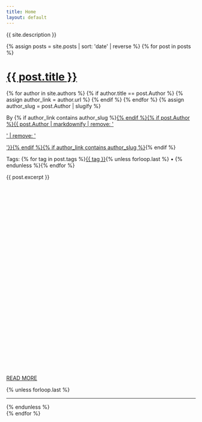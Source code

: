 ```yaml
---
title: Home
layout: default
---
```


<p class="lead-in">{{ site.description }}</p>
<div class="home grid">
  {% assign posts = site.posts | sort: 'date' | reverse %}
  {% for post in posts %}
  <div class="post grid-item {% for tag in post.tags %}{{ tag | slugify }} {% endfor %}">
    <a href="{{ post.url }}" class="no-style without-style"><h1 class="post-title">{{ post.title }}</h1></a>
    <div class="post-details">
      <!-- <p class="post-details--date">{{ post.date | date: "%b %-d, %Y" }}</p>
      <p class="post-details--byline">{% if post.author %}By <a href="#" class="without-style">{{ post.author }}</a>{% endif %}</p> -->
      {% for author in site.authors %}
        {% if author.title == post.Author %}
          {% assign author_link = author.url %}
        {% endif %}
      {% endfor %}
      {% assign author_slug = post.Author | slugify %}
      <p class="post-details--byline without-style">By {% if author_link contains author_slug %}<a href="/authors/{{ post.Author | downcase | split: ' ' | join: '-'  }}/" class="without-style">{% endif %}{% if post.Author %}{{ post.Author | markdownify | remove: '<p>' | remove: '</p>'}}{% endif %}{% if author_link contains author_slug %}</a>{% endif %}</p>
      <p class="post-details--tags">Tags: {% for tag in post.tags %}<span class="post-topic"><a href="/tags/?tag={{ tag | downcase | split:' ' | join: '-'}}" class="without-style">{{ tag }}</a></span>{% unless forloop.last %} • {% endunless %}{% endfor %}</p>
    </div>
    {{ post.excerpt }}
    <p class="more"><a class="without-style more-button" href="{{ post.url }}"><svg class="svg-more" viewBox="0 0 157 157" preserveAspectRatio="xMinYMax meet"><use xlink:href="#more"></use></svg>READ MORE</a></p>
    {% unless forloop.last %}<hr>{% endunless %}
  </div>
  {% endfor %}

</div>
